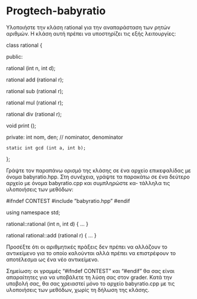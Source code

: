 # Progtech-babyratio

Υλοποιήστε την κλάση rational για την αναπαράσταση των ρητών αριθμών. Η κλάση αυτή πρέπει να
υποστηρίζει τις εξής λειτουργίες:

class rational {

public:

rational (int n, int d);

rational add (rational r);

rational sub (rational r);

rational mul (rational r);

rational div (rational r);

void print ();

private:
    int nom, den; // nominator, denominator

    static int gcd (int a, int b);
 };

Γράψτε τον παραπάνω ορισμό της κλάσης σε ένα αρχείο επικεφαλίδας με όνομα babyratio.hpp. Στη
συνέχεια, γράψτε τα παρακάτω σε ένα δεύτερο αρχείο με όνομα babyratio.cpp και συμπληρώστε κα-
τάλληλα τις υλοποιήσεις των μεθόδων:

#ifndef CONTEST
#include ”babyratio.hpp”
#endif

using namespace std;

rational::rational (int n, int d) { ... }

rational rational::add (rational r) { ... }

Προσέξτε ότι οι αριθμητικές πράξεις δεν πρέπει να αλλάζουν το αντικείμενο για το οποίο καλούνται αλλά
πρέπει να επιστρέφουν το αποτέλεσμα ως ένα νέο αντικείμενο.

Σημείωση: οι γραμμές “#ifndef CONTEST” και “#endif” θα σας είναι απαραίτητες για να υποβάλετε
τη λύση σας στον grader. Κατά την υποβολή σας, θα σας χρειαστεί μόνο το αρχείο babyratio.cpp με
τις υλοποιήσεις των μεθόδων, χωρίς τη δήλωση της κλάσης.
